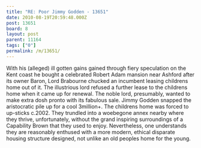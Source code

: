 ```yaml
---
title: "RE: Poor Jimmy Godden - 13651"
date: 2010-08-19T20:59:48.000Z
post: 13651
board: 8
layout: post
parent: 11164
tags: ["0"]
permalink: /m/13651/
---
```

With his (alleged) ill gotten gains gained through fiery speculation on the Kent coast he bought a celebrated Robert Adam mansion near Ashford after its owner Baron, Lord Brabourne chucked an incumbent leasing childrens home out of it. The illustrious lord refused a further lease to the childrens home when it came up for renewal. The noble lord, presumably, wanted to make extra dosh pronto with its fabulous sale. Jimmy Godden snapped the aristocratic pile up for a cool 3million+. The childrens home was forced to up-sticks c.2002. They trundled into a woebegone annex nearby where they thrive, unfortunately, without the grand inspiring surroundings of a Capability Brown that they used to enjoy. Nevertheless, one understands they are reasonably enthused with a more modern, ethical disparate housing structure designed, not unlike an old peoples home for the young.
